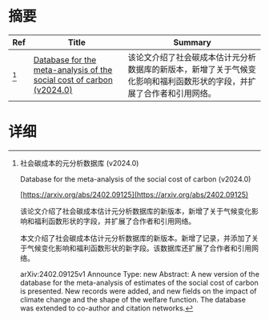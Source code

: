 # 摘要

| Ref | Title | Summary |
| --- | --- | --- |
| [^1] | [Database for the meta-analysis of the social cost of carbon (v2024.0)](https://arxiv.org/abs/2402.09125) | 该论文介绍了社会碳成本估计元分析数据库的新版本，新增了关于气候变化影响和福利函数形状的字段，并扩展了合作者和引用网络。 |

# 详细

[^1]: 社会碳成本的元分析数据库 (v2024.0)

    Database for the meta-analysis of the social cost of carbon (v2024.0)

    [https://arxiv.org/abs/2402.09125](https://arxiv.org/abs/2402.09125)

    该论文介绍了社会碳成本估计元分析数据库的新版本，新增了关于气候变化影响和福利函数形状的字段，并扩展了合作者和引用网络。

    

    本文介绍了社会碳成本估计元分析数据库的新版本。新增了记录，并添加了关于气候变化影响和福利函数形状的新字段。该数据库还扩展了合作者和引用网络。

    arXiv:2402.09125v1 Announce Type: new Abstract: A new version of the database for the meta-analysis of estimates of the social cost of carbon is presented. New records were added, and new fields on the impact of climate change and the shape of the welfare function. The database was extended to co-author and citation networks.
    

